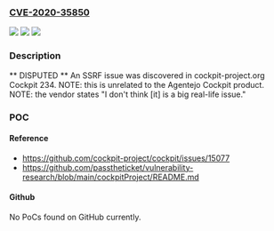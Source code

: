 ### [CVE-2020-35850](https://cve.mitre.org/cgi-bin/cvename.cgi?name=CVE-2020-35850)
![](https://img.shields.io/static/v1?label=Product&message=n%2Fa&color=blue)
![](https://img.shields.io/static/v1?label=Version&message=n%2Fa&color=blue)
![](https://img.shields.io/static/v1?label=Vulnerability&message=n%2Fa&color=brighgreen)

### Description

** DISPUTED ** An SSRF issue was discovered in cockpit-project.org Cockpit 234. NOTE: this is unrelated to the Agentejo Cockpit product. NOTE: the vendor states "I don't think [it] is a big real-life issue."

### POC

#### Reference
- https://github.com/cockpit-project/cockpit/issues/15077
- https://github.com/passtheticket/vulnerability-research/blob/main/cockpitProject/README.md

#### Github
No PoCs found on GitHub currently.

